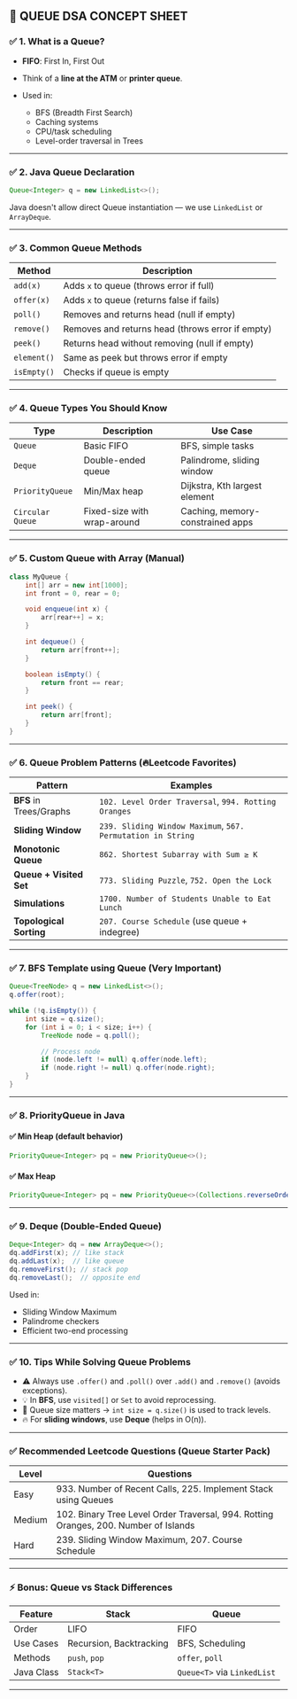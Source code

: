 
## 📌 QUEUE DSA CONCEPT SHEET

### ✅ 1. What is a Queue?

* **FIFO**: First In, First Out
* Think of a **line at the ATM** or **printer queue**.
* Used in:

  * BFS (Breadth First Search)
  * Caching systems
  * CPU/task scheduling
  * Level-order traversal in Trees

---

### ✅ 2. Java Queue Declaration

```java
Queue<Integer> q = new LinkedList<>();
```

Java doesn't allow direct Queue instantiation — we use `LinkedList` or `ArrayDeque`.

---

### ✅ 3. Common Queue Methods

| Method      | Description                                      |
| ----------- | ------------------------------------------------ |
| `add(x)`    | Adds `x` to queue (throws error if full)         |
| `offer(x)`  | Adds `x` to queue (returns false if fails)       |
| `poll()`    | Removes and returns head (null if empty)         |
| `remove()`  | Removes and returns head (throws error if empty) |
| `peek()`    | Returns head without removing (null if empty)    |
| `element()` | Same as peek but throws error if empty           |
| `isEmpty()` | Checks if queue is empty                         |

---

### ✅ 4. Queue Types You Should Know

| Type             | Description                 | Use Case                         |
| ---------------- | --------------------------- | -------------------------------- |
| `Queue`          | Basic FIFO                  | BFS, simple tasks                |
| `Deque`          | Double-ended queue          | Palindrome, sliding window       |
| `PriorityQueue`  | Min/Max heap                | Dijkstra, Kth largest element    |
| `Circular Queue` | Fixed-size with wrap-around | Caching, memory-constrained apps |

---

### ✅ 5. Custom Queue with Array (Manual)

```java
class MyQueue {
    int[] arr = new int[1000];
    int front = 0, rear = 0;

    void enqueue(int x) {
        arr[rear++] = x;
    }

    int dequeue() {
        return arr[front++];
    }

    boolean isEmpty() {
        return front == rear;
    }

    int peek() {
        return arr[front];
    }
}
```

---

### ✅ 6. Queue Problem Patterns (🔥Leetcode Favorites)

| Pattern                 | Examples                                                    |
| ----------------------- | ----------------------------------------------------------- |
| **BFS** in Trees/Graphs | `102. Level Order Traversal`, `994. Rotting Oranges`        |
| **Sliding Window**      | `239. Sliding Window Maximum`, `567. Permutation in String` |
| **Monotonic Queue**     | `862. Shortest Subarray with Sum ≥ K`                       |
| **Queue + Visited Set** | `773. Sliding Puzzle`, `752. Open the Lock`                 |
| **Simulations**         | `1700. Number of Students Unable to Eat Lunch`              |
| **Topological Sorting** | `207. Course Schedule` (use queue + indegree)               |

---

### ✅ 7. BFS Template using Queue (Very Important)

```java
Queue<TreeNode> q = new LinkedList<>();
q.offer(root);

while (!q.isEmpty()) {
    int size = q.size();
    for (int i = 0; i < size; i++) {
        TreeNode node = q.poll();

        // Process node
        if (node.left != null) q.offer(node.left);
        if (node.right != null) q.offer(node.right);
    }
}
```

---

### ✅ 8. PriorityQueue in Java

#### ✅ Min Heap (default behavior)

```java
PriorityQueue<Integer> pq = new PriorityQueue<>();
```

#### ✅ Max Heap

```java
PriorityQueue<Integer> pq = new PriorityQueue<>(Collections.reverseOrder());
```

---

### ✅ 9. Deque (Double-Ended Queue)

```java
Deque<Integer> dq = new ArrayDeque<>();
dq.addFirst(x); // like stack
dq.addLast(x);  // like queue
dq.removeFirst(); // stack pop
dq.removeLast();  // opposite end
```

Used in:

* Sliding Window Maximum
* Palindrome checkers
* Efficient two-end processing

---

### ✅ 10. Tips While Solving Queue Problems

* ⚠️ Always use `.offer()` and `.poll()` over `.add()` and `.remove()` (avoids exceptions).
* 💡 In **BFS**, use `visited[]` or `Set` to avoid reprocessing.
* 🎯 Queue size matters → `int size = q.size()` is used to track levels.
* 🔥 For **sliding windows**, use **Deque** (helps in O(n)).

---

### ✅ Recommended Leetcode Questions (Queue Starter Pack)

| Level  | Questions                                                                            |
| ------ | ------------------------------------------------------------------------------------ |
| Easy   | 933. Number of Recent Calls, 225. Implement Stack using Queues                       |
| Medium | 102. Binary Tree Level Order Traversal, 994. Rotting Oranges, 200. Number of Islands |
| Hard   | 239. Sliding Window Maximum, 207. Course Schedule                                    |

---

### ⚡ Bonus: Queue vs Stack Differences

| Feature    | Stack                   | Queue                       |
| ---------- | ----------------------- | --------------------------- |
| Order      | LIFO                    | FIFO                        |
| Use Cases  | Recursion, Backtracking | BFS, Scheduling             |
| Methods    | `push`, `pop`           | `offer`, `poll`             |
| Java Class | `Stack<T>`              | `Queue<T>` via `LinkedList` |

---
